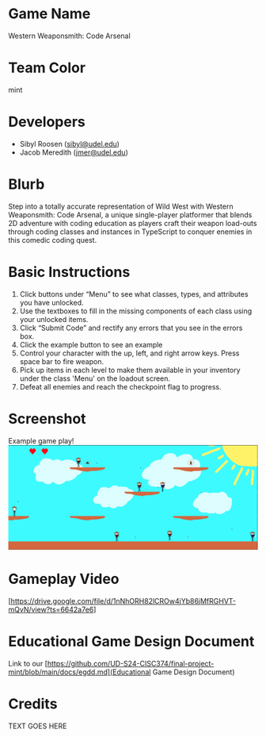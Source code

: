 # Game Name

Western Weaponsmith: Code Arsenal

# Team Color

mint

# Developers

-   Sibyl Roosen (sibyl@udel.edu)
-   Jacob Meredith (jmer@udel.edu)

# Blurb

Step into a totally accurate representation of Wild West with Western Weaponsmith: Code Arsenal, a unique single-player platformer that blends 2D adventure with coding education as players craft their weapon load-outs through coding classes and instances in TypeScript to conquer enemies in this comedic coding quest.

# Basic Instructions

1. Click buttons under “Menu” to see what classes, types, and attributes you have unlocked.
2. Use the textboxes to fill in the missing components of each class using your unlocked items.
3. Click “Submit Code” and rectify any errors that you see in the errors box.
4. Click the example button to see an example
5. Control your character with the up, left, and right arrow keys. Press space bar to fire weapon.
6. Pick up items in each level to make them available in your inventory under the class 'Menu' on the loadout screen.
7. Defeat all enemies and reach the checkpoint flag to progress.

# Screenshot

Example game play!
![Example Screenshot](/docs/large.png "Example")

# Gameplay Video

[https://drive.google.com/file/d/1nNhORH82lCROw4jYb86jMfRGHVT-mQvN/view?ts=6642a7e6]

# Educational Game Design Document

Link to our [https://github.com/UD-S24-CISC374/final-project-mint/blob/main/docs/egdd.md](Educational Game Design Document)

# Credits

TEXT GOES HERE
